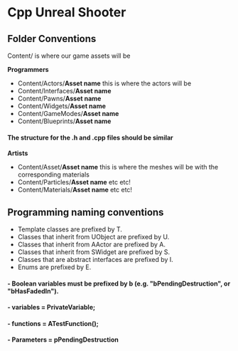 # Cpp Unreal Shooter
## Folder Conventions

Content/ is where our game assets will be

__Programmers__

- Content/Actors/**Asset name**  this is where the actors will be
- Content/Interfaces/**Asset name**
- Content/Pawns/**Asset name**
- Content/Widgets/**Asset name**
- Content/GameModes/**Asset name**
- Content/Blueprints/**Asset name**

####  The structure for the .h and .cpp files should be similar

__Artists__

- Content/Asset/**Asset name** this is where the meshes will be with the corresponding materials
- Content/Particles/**Asset name** etc etc!
- Content/Materials/**Asset name** etc etc!


## Programming naming conventions

- Template classes are prefixed by T.
- Classes that inherit from UObject are prefixed by U.
- Classes that inherit from AActor are prefixed by A.
- Classes that inherit from SWidget are prefixed by S.
- Classes that are abstract interfaces are prefixed by I.
- Enums are prefixed by E.


#### - Boolean variables must be prefixed by b (e.g. "bPendingDestruction", or "bHasFadedIn").
#### - variables = PrivateVariable;
#### - functions = ATestFunction();
#### - Parameters = pPendingDestruction
